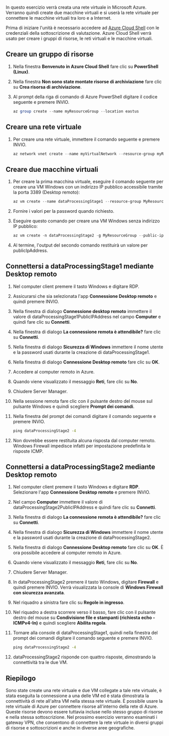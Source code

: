 In questo esercizio verrà creata una rete virtuale in Microsoft Azure. Verranno quindi create due macchine virtuali e si userà la rete virtuale per connettere le macchine virtuali tra loro e a Internet.

Prima di iniziare l'unità è necessario accedere ad [Azure Cloud Shell](https://shell.azure.com) con le credenziali della sottoscrizione di valutazione. Azure Cloud Shell verrà usato per creare i gruppi di risorse, le reti virtuali e le macchine virtuali.

## <a name="create-a-resource-group"></a>Creare un gruppo di risorse

1. Nella finestra **Benvenuto in Azure Cloud Shell** fare clic su **PowerShell (Linux)**.

1. Nella finestra **Non sono state montate risorse di archiviazione** fare clic su **Crea risorsa di archiviazione**.

1. Al prompt della riga di comando di Azure PowerShell digitare il codice seguente e premere INVIO.

    ```PowerShell
    az group create --name myResourceGroup --location eastus
    ```

## <a name="create-a-virtual-network"></a>Creare una rete virtuale

1. Per creare una rete virtuale, immettere il comando seguente e premere INVIO.

    ```PowerShell
    az network vnet create --name myVirtualNetwork --resource-group myResourceGroup --subnet-name default
    ```

## <a name="create-two-virtual-machines"></a>Creare due macchine virtuali

1. Per creare la prima macchina virtuale, eseguire il comando seguente per creare una VM Windows con un indirizzo IP pubblico accessibile tramite la porta 3389 (Desktop remoto):

    ``` PowerShell
    az vm create --name dataProcessingStage1 --resource-group MyResourceGroup --admin-username "DataAdmin"--image Win2016Datacenter
    ```

1. Fornire i valori per la password quando richiesto.

1. Eseguire questo comando per creare una VM Windows senza indirizzo IP pubblico:

    ```PowerShell
    az vm create -n dataProcessingStage2 -g MyResourceGroup --public-ip-address '' --admin-username "DataAdmin"--image Win2016Datacenter
    ```

1. Al termine, l'output del secondo comando restituirà un valore per publicIpAddress.

## <a name="connect-to-dataprocessingstage1-using-remote-desktop"></a>Connettersi a dataProcessingStage1 mediante Desktop remoto

1. Nel computer client premere il tasto Windows e digitare RDP.

1. Assicurarsi che sia selezionata l'app **Connessione Desktop remoto** e quindi premere INVIO.

1. Nella finestra di dialogo **Connessione desktop remoto** immettere il valore di dataProcessingStage1PublicIPAddress nel campo **Computer** e quindi fare clic su **Connetti**.

1. Nella finestra di dialogo **La connessione remota è attendibile?** fare clic su **Connetti**.

1. Nella finestra di dialogo **Sicurezza di Windows** immettere il nome utente e la password usati durante la creazione di dataProcessingStage1.

1. Nella finestra di dialogo **Connessione Desktop remoto** fare clic su **OK**.

1. Accedere al computer remoto in Azure.

1. Quando viene visualizzato il messaggio **Reti**, fare clic su **No**.

1. Chiudere Server Manager.

1. Nella sessione remota fare clic con il pulsante destro del mouse sul pulsante Windows e quindi scegliere **Prompt dei comandi**.

1. Nella finestra del prompt dei comandi digitare il comando seguente e premere INVIO.

    ```cmd
    ping dataProcessingStage2 -4
    ```

1. Non dovrebbe essere restituita alcuna risposta dal computer remoto. Windows Firewall impedisce infatti per impostazione predefinita le risposte ICMP.

## <a name="connect-to-dataprocessingstage2-using-remote-desktop"></a>Connettersi a dataProcessingStage2 mediante Desktop remoto

1. Nel computer client premere il tasto Windows e digitare **RDP**. Selezionare l'app **Connessione Desktop remoto** e premere INVIO.

1. Nel campo **Computer** immettere il valore di dataProcessingStage2PublicIPAddress e quindi fare clic su **Connetti**.

1. Nella finestra di dialogo **La connessione remota è attendibile?** fare clic su **Connetti**.

1. Nella finestra di dialogo **Sicurezza di Windows** immettere il nome utente e la password usati durante la creazione di dataProcessingStage2.

1. Nella finestra di dialogo **Connessione Desktop remoto** fare clic su **OK**. È ora possibile accedere al computer remoto in Azure.

1. Quando viene visualizzato il messaggio **Reti**, fare clic su **No**.

1. Chiudere Server Manager.

1. In dataProcessingStage2 premere il tasto Windows, digitare **Firewall** e quindi premere INVIO. Verrà visualizzata la console di **Windows Firewall con sicurezza avanzata**.

1. Nel riquadro a sinistra fare clic su **Regole in ingresso**.

1. Nel riquadro a destra scorrere verso il basso, fare clic con il pulsante destro del mouse su **Condivisione file e stampanti (richiesta echo - ICMPv4-In)** e quindi scegliere **Abilita regola**.

1. Tornare alla console di dataProcessingStage1, quindi nella finestra del prompt dei comandi digitare il comando seguente e premere INVIO.

    ```cmd
    ping dataProcessingStage2 -4
    ```

1. dataProcessingStage2 risponde con quattro risposte, dimostrando la connettività tra le due VM.

## <a name="summary"></a>Riepilogo

Sono state create una rete virtuale e due VM collegate a tale rete virtuale, è stata eseguita la connessione a una delle VM ed è stata dimostrata la connettività di rete all'altra VM nella stessa rete virtuale. È possibile usare la rete virtuale di Azure per connettere risorse all'interno della rete di Azure. Queste risorse devono essere tuttavia incluse nello stesso gruppo di risorse e nella stessa sottoscrizione. Nel prossimo esercizio verranno esaminati i gateway VPN, che consentono di connettere la rete virtuale in diversi gruppi di risorse e sottoscrizioni e anche in diverse aree geografiche.
